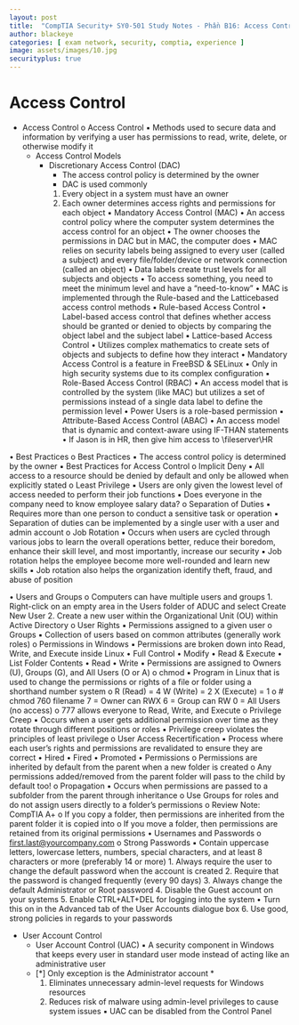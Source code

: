 ```yaml
---
layout: post
title:  "CompTIA Security+ SY0-501 Study Notes - Phần B16: Access Control"
author: blackeye
categories: [ exam network, security, comptia, experience ]
image: assets/images/10.jpg
securityplus: true
---
```


# Access Control
* Access Control
    o Access Control
        ▪ Methods used to secure data and information by verifying a user has permissions to read, write, delete, or otherwise modify it
    * Access Control Models
        * Discretionary Access Control (DAC)
            * The access control policy is determined by the owner
            * DAC is used commonly
            1. Every object in a system must have an owner
            2. Each owner determines access rights and permissions for each object
        ▪ Mandatory Access Control (MAC)
            • An access control policy where the computer system determines the access control for an object
            • The owner chooses the permissions in DAC but in MAC, the computer does
            • MAC relies on security labels being assigned to every user (called a subject) and every file/folder/device or network connection (called an object)
            • Data labels create trust levels for all subjects and objects
            • To access something, you need to meet the minimum level and have a “need-to-know”
            • MAC is implemented through the Rule-based and the Latticebased access control methods
        ▪ Rule-based Access Control
            • Label-based access control that defines whether access should be
            granted or denied to objects by comparing the object label and
            the subject label
        ▪ Lattice-based Access Control
            • Utilizes complex mathematics to create sets of objects and
            subjects to define how they interact
            • Mandatory Access Control is a feature in FreeBSD & SELinux
            • Only in high security systems due to its complex configuration
        ▪ Role-Based Access Control (RBAC)
            • An access model that is controlled by the system (like MAC) but
            utilizes a set of permissions instead of a single data label to define
            the permission level
            • Power Users is a role-based permission
        ▪ Attribute-Based Access Control (ABAC)
            • An access model that is dynamic and context-aware using IF-THAN
            statements
            • If Jason is in HR, then give him access to \\fileserver\HR

• Best Practices
    o Best Practices
        ▪ The access control policy is determined by the owner
        ▪ Best Practices for Access Control
    o Implicit Deny
        ▪ All access to a resource should be denied by default and only be allowed
        when explicitly stated
    o Least Privilege
        ▪ Users are only given the lowest level of access needed to perform their
        job functions
        ▪ Does everyone in the company need to know employee salary data?
    o Separation of Duties
        ▪ Requires more than one person to conduct a sensitive task or operation
        ▪ Separation of duties can be implemented by a single user with a user and
        admin account
    o Job Rotation
        ▪ Occurs when users are cycled through various jobs to learn the overall
        operations better, reduce their boredom, enhance their skill level, and
        most importantly, increase our security
        ▪ Job rotation helps the employee become more well-rounded and learn
        new skills
        ▪ Job rotation also helps the organization identify theft, fraud, and abuse of
        position

• Users and Groups
    o Computers can have multiple users and groups
        1. Right-click on an empty area in the Users folder of ADUC and select
        Create New User
        2. Create a new user within the Organizational Unit (OU) within Active
        Directory
    o User Rights
        ▪ Permissions assigned to a given user
    o Groups
        ▪ Collection of users based on common attributes (generally work roles)
    o Permissions in Windows
        ▪ Permissions are broken down into Read, Write, and Execute inside Linux
            • Full Control
            • Modify
            • Read & Execute
            • List Folder Contents
            • Read
            • Write
        ▪ Permissions are assigned to Owners (U), Groups (G), and All Users (O or A)
    o chmod
        ▪ Program in Linux that is used to change the permissions or rights of a file
        or folder using a shorthand number system
    o R (Read) = 4
        W (Write) = 2
        X (Execute) = 1
        o # chmod 760 filename
        7 = Owner can RWX
        6 = Group can RW
        0 = All Users (no access)
    o 777 allows everyone to Read, Write, and Execute
    o Privilege Creep
        ▪ Occurs when a user gets additional permission over time as they rotate
        through different positions or roles
        ▪ Privilege creep violates the principles of least privilege
        o User Access Recertification
        ▪ Process where each user’s rights and permissions are revalidated to
        ensure they are correct
            • Hired
            • Fired
            • Promoted
            • Permissions
    o Permissions are inherited by default from the parent when a new folder is
    created
    o Any permissions added/removed from the parent folder will pass to the child
    by default too!
    o Propagation
▪ Occurs when permissions are passed to a subfolder from the parent
through inheritance
    o Use Groups for roles and do not assign users directly to a folder’s permissions
    o Review Note: CompTIA A+
    o If you copy a folder, then permissions are inherited from the parent folder it is
    copied into
    o If you move a folder, then permissions are retained from its
    original permissions
• Usernames and Passwords
    o first.last@yourcompany.com
    o Strong Passwords
        ▪ Contain uppercase letters, lowercase letters, numbers, special characters,
        and at least 8 characters or more (preferably 14 or more)
        1. Always require the user to change the default password when the
        account is created
        2. Require that the password is changed frequently (every 90 days)
        3. Always change the default Administrator or Root password
        4. Disable the Guest account on your systems
        5. Enable CTRL+ALT+DEL for logging into the system
            • Turn this on in the Advanced tab of the User Accounts dialogue box
        6. Use good, strong policies in regards to your passwords

* User Account Control
    * User Account Control (UAC)
        ▪ A security component in Windows that keeps every user in standard user
        mode instead of acting like an administrative user
    * [*] Only exception is the Administrator account *
        1. Eliminates unnecessary admin-level requests for Windows resources
        2. Reduces risk of malware using admin-level privileges to cause system
        issues
        ▪ UAC can be disabled from the Control Panel
